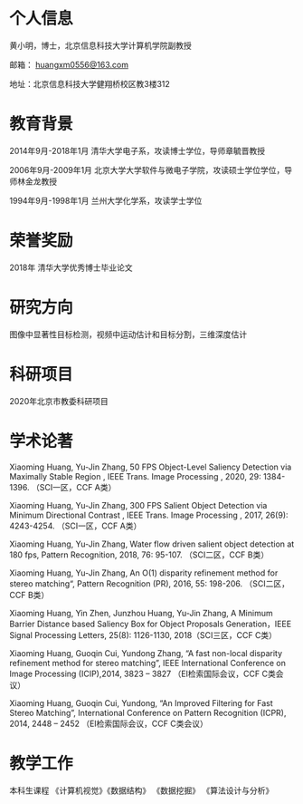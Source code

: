 # 个人信息
黄小明，博士，北京信息科技大学计算机学院副教授

邮箱： huangxm0556@163.com

地址：北京信息科技大学健翔桥校区教3楼312  

# 教育背景
2014年9月-2018年1月 清华大学电子系，攻读博士学位，导师章毓晋教授

2006年9月-2009年1月 北京大学大学软件与微电子学院，攻读硕士学位学位，导师林金龙教授

1994年9月-1998年1月 兰州大学化学系，攻读学士学位

# 荣誉奖励
2018年 清华大学优秀博士毕业论文

# 研究方向
图像中显著性目标检测，视频中运动估计和目标分割，三维深度估计

# 科研项目
2020年北京市教委科研项目

# 学术论著
Xiaoming Huang, Yu-Jin Zhang, 50 FPS Object-Level Saliency Detection via Maximally Stable Region , IEEE Trans. Image Processing , 2020, 29: 1384-1396. （SCI一区，CCF A类）

Xiaoming Huang, Yu-Jin Zhang, 300 FPS Salient Object Detection via Minimum Directional Contrast , IEEE Trans. Image Processing , 2017, 26(9): 4243-4254. （SCI一区，CCF A类） 

Xiaoming Huang, Yu-Jin Zhang, Water flow driven salient object detection at 180 fps, Pattern Recognition, 2018, 76: 95-107. （SCI二区，CCF B类）

Xiaoming Huang, Yu-Jin Zhang, An O(1) disparity refinement method for stereo matching“, Pattern Recognition (PR), 2016, 55: 198-206. （SCI二区，CCF B类）

Xiaoming Huang, Yin Zhen, Junzhou Huang, Yu-Jin Zhang, A Minimum Barrier Distance based Saliency Box for Object Proposals Generation，IEEE Signal Processing Letters, 25(8): 1126-1130, 2018（SCI三区，CCF C类）


Xiaoming Huang, Guoqin Cui, Yundong Zhang, “A fast non-local disparity refinement method for stereo matching”, IEEE International Conference on Image Processing (ICIP),2014, 3823 – 3827
（EI检索国际会议，CCF C类会议）

Xiaoming Huang, Guoqin Cui, Yundong, “An Improved Filtering for Fast Stereo Matching”, International Conference on Pattern Recognition (ICPR), 2014, 2448 – 2452
（EI检索国际会议，CCF C类会议）


# 教学工作
本科生课程 《计算机视觉》《数据结构》 《数据挖掘》 《算法设计与分析》
